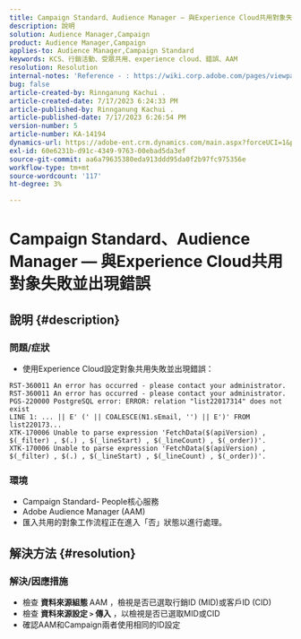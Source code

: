 ```yaml
---
title: Campaign Standard、Audience Manager — 與Experience Cloud共用對象失敗並出現錯誤
description: 說明
solution: Audience Manager,Campaign
product: Audience Manager,Campaign
applies-to: Audience Manager,Campaign Standard
keywords: KCS、行銷活動、受眾共用、experience cloud、錯誤、AAM
resolution: Resolution
internal-notes: 'Reference - : https://wiki.corp.adobe.com/pages/viewpage.action?pageId=1061261145#space-menu-link-content  Resolved in - https://jira.corp.adobe.com/browse/CAMP-34744'
bug: false
article-created-by: Rinnganung Kachui .
article-created-date: 7/17/2023 6:24:33 PM
article-published-by: Rinnganung Kachui .
article-published-date: 7/17/2023 6:26:54 PM
version-number: 5
article-number: KA-14194
dynamics-url: https://adobe-ent.crm.dynamics.com/main.aspx?forceUCI=1&pagetype=entityrecord&etn=knowledgearticle&id=ea99b329-cf24-ee11-9cbd-6045bd0065f9
exl-id: 60e6231b-d91c-4349-9763-00ebad5da3ef
source-git-commit: aa6a79635380eda913ddd95da0f2b97fc975356e
workflow-type: tm+mt
source-wordcount: '117'
ht-degree: 3%

---
```


# Campaign Standard、Audience Manager — 與Experience Cloud共用對象失敗並出現錯誤

## 說明 {#description}




### 問題/症狀



- 使用Experience Cloud設定對象共用失敗並出現錯誤：



```
RST-360011 An error has occurred - please contact your administrator.
RST-360011 An error has occurred - please contact your administrator.
PGS-220000 PostgreSQL error: ERROR: relation "list22017314" does not exist
LINE 1: ... || E' (' || COALESCE(N1.sEmail, '') || E')' FROM list220173...
XTK-170006 Unable to parse expression 'FetchData($(apiVersion) , $(_filter) , $(.) , $(_lineStart) , $(_lineCount) , $(_order))'.
XTK-170006 Unable to parse expression 'FetchData($(apiVersion) , $(_filter) , $(.) , $(_lineStart) , $(_lineCount) , $(_order))'.
```






### 環境



- Campaign Standard- People核心服務
- Adobe Audience Manager (AAM)
- 匯入共用的對象工作流程正在進入「否」狀態以進行處理。









## 解決方法 {#resolution}




### 解決/因應措施



- 檢查 <b>資料來源組態 </b>AAM ，檢視是否已選取行銷ID (MID)或客戶ID (CID)
- 檢查 <b>資料來源設定 `>`  傳入</b> ，以檢視是否已選取MID或CID
- 確認AAM和Campaign兩者使用相同的ID設定
